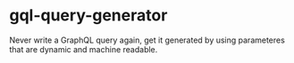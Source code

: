# gql-query-generator

Never write a GraphQL query again, get it generated by using parameteres that are dynamic and machine readable.
